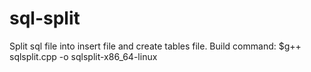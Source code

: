 # sql-split
Split sql file into insert file and create tables file.
Build command: 
    $g++ sqlsplit.cpp -o sqlsplit-x86_64-linux
